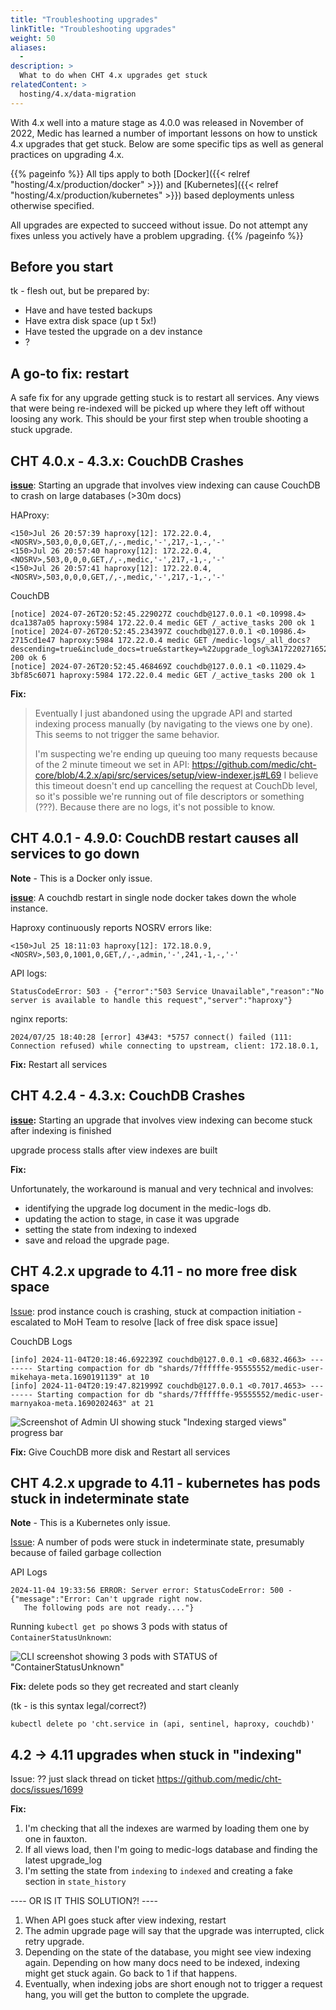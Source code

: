 ```yaml
---
title: "Troubleshooting upgrades"
linkTitle: "Troubleshooting upgrades"
weight: 50
aliases:
  - 
description: >
  What to do when CHT 4.x upgrades get stuck
relatedContent: >
  hosting/4.x/data-migration
---
```


With 4.x well into a mature stage as 4.0.0 was released in November of 2022, Medic has learned a number of important lessons on how to unstick 4.x upgrades that get stuck.  Below are some specific tips as well as general practices on upgrading 4.x.

{{% pageinfo %}}
All tips apply to both [Docker]({{< relref "hosting/4.x/production/docker" >}}) and [Kubernetes]({{< relref "hosting/4.x/production/kubernetes" >}}) based deployments unless otherwise specified.

All upgrades are expected to succeed without issue.  Do not attempt any fixes unless you actively have a problem upgrading.
{{% /pageinfo %}}

## Before you start

tk - flesh out, but be prepared by:

* Have and have tested backups
* Have extra disk space (up t 5x!)
* Have tested the upgrade on a dev instance
* ?

## A go-to fix: restart

A safe fix for any upgrade getting stuck is to restart all services.  Any views that were being re-indexed will be picked up where they left off without loosing any work.  This should be your first step when trouble shooting a stuck upgrade.

## CHT 4.0.x - 4.3.x: CouchDB Crashes

**[issue](https://github.com/medic/cht-core/issues/9286)**:  Starting an upgrade that involves view indexing can cause CouchDB to crash on large databases (>30m docs)

HAProxy:

```shell
<150>Jul 26 20:57:39 haproxy[12]: 172.22.0.4,<NOSRV>,503,0,0,0,GET,/,-,medic,'-',217,-1,-,'-'
<150>Jul 26 20:57:40 haproxy[12]: 172.22.0.4,<NOSRV>,503,0,0,0,GET,/,-,medic,'-',217,-1,-,'-'
<150>Jul 26 20:57:41 haproxy[12]: 172.22.0.4,<NOSRV>,503,0,0,0,GET,/,-,medic,'-',217,-1,-,'-'
```

CouchDB

```shell
[notice] 2024-07-26T20:52:45.229027Z couchdb@127.0.0.1 <0.10998.4> dca1387a05 haproxy:5984 172.22.0.4 medic GET /_active_tasks 200 ok 1
[notice] 2024-07-26T20:52:45.234397Z couchdb@127.0.0.1 <0.10986.4> 2715cd1e47 haproxy:5984 172.22.0.4 medic GET /medic-logs/_all_docs?descending=true&include_docs=true&startkey=%22upgrade_log%3A1722027165223%3A%22&limit=1 200 ok 6
[notice] 2024-07-26T20:52:45.468469Z couchdb@127.0.0.1 <0.11029.4> 3bf85c6071 haproxy:5984 172.22.0.4 medic GET /_active_tasks 200 ok 1
```

**Fix:** 

> Eventually I just abandoned using the upgrade API and started indexing process manually (by navigating to the views one by one). This seems to not trigger the same behavior.
>
> I'm suspecting we're ending up queuing too many requests because of the 2 minute timeout we set in API: https://github.com/medic/cht-core/blob/4.2.x/api/src/services/setup/view-indexer.js#L69
> I believe this timeout doesn't end up cancelling the request at CouchDb level, so it's possible we're running out of file descriptors or something (???). Because there are no logs, it's not possible to know.
 

## CHT 4.0.1 - 4.9.0: CouchDB restart causes all services to go down

**Note** - This is a Docker only issue.

**[issue](https://github.com/medic/cht-core/issues/9284)**:   A couchdb restart in single node docker takes down the whole instance.

Haproxy continuously reports NOSRV errors like:

```shell
<150>Jul 25 18:11:03 haproxy[12]: 172.18.0.9,<NOSRV>,503,0,1001,0,GET,/,-,admin,'-',241,-1,-,'-'
```

API logs:

```shell
StatusCodeError: 503 - {"error":"503 Service Unavailable","reason":"No server is available to handle this request","server":"haproxy"}
```

nginx reports:

```shell
2024/07/25 18:40:28 [error] 43#43: *5757 connect() failed (111: Connection refused) while connecting to upstream, client: 172.18.0.1, 
```


**Fix:** Restart all services


## CHT 4.2.4 - 4.3.x: CouchDB Crashes

**[issue](https://github.com/medic/cht-core/issues/9617):** Starting an upgrade that involves view indexing can become stuck after indexing is finished

upgrade process stalls after view indexes are built

**Fix:**

Unfortunately, the workaround is manual and very technical and involves:

* identifying the upgrade log document in the medic-logs db.
* updating the action to stage, in case it was upgrade
* setting the state from indexing to indexed
* save and reload the upgrade page.

## CHT 4.2.x upgrade to 4.11 - no more free disk space  

[Issue](https://github.com/moh-kenya/config-echis-2.0/issues/2578#issuecomment-2455702112): prod instance couch is  crashing, stuck at compaction initiation - escalated to MoH Team to resolve [lack of free disk space issue]

CouchDB Logs
```shell
[info] 2024-11-04T20:18:46.692239Z couchdb@127.0.0.1 <0.6832.4663> -------- Starting compaction for db "shards/7ffffffe-95555552/medic-user-mikehaya-meta.1690191139" at 10
[info] 2024-11-04T20:19:47.821999Z couchdb@127.0.0.1 <0.7017.4653> -------- Starting compaction for db "shards/7ffffffe-95555552/medic-user-marnyakoa-meta.1690202463" at 21
```



![Screenshot of Admin UI showing stuck "Indexing starged views" progress bar](disk-space-indexing.png)

**Fix:** Give CouchDB more disk and Restart all services


## CHT 4.2.x upgrade to 4.11  - kubernetes has pods stuck in indeterminate state

**Note** - This is a Kubernetes only issue.

[Issue](https://github.com/moh-kenya/config-echis-2.0/issues/2579#issuecomment-2455637516): A number of pods were stuck in indeterminate state, presumably because of failed garbage collection

API Logs
```shell
2024-11-04 19:33:56 ERROR: Server error: StatusCodeError: 500 - {"message":"Error: Can't upgrade right now.
   The following pods are not ready...."}
```

Running `kubectl get po` shows 3 pods with status of `ContainerStatusUnknown`:

![CLI screenshot showing 3 pods with STATUS of "ContainerStatusUnknown" ](container-status-unknown.png)

**Fix:** delete pods so they get recreated and start cleanly 

(tk - is this syntax legal/correct?)

`kubectl delete po 'cht.service in (api, sentinel, haproxy, couchdb)'`

## 4.2 -> 4.11 upgrades when stuck in "indexing"

Issue: ?? just slack thread on ticket https://github.com/medic/cht-docs/issues/1699

**Fix:**
1. I'm checking that all the indexes are warmed by loading them one by one in fauxton.
1. If all views load, then I'm going to medic-logs database and finding the latest upgrade_log
1. I'm setting the state from `indexing` to `indexed` and creating a fake section in `state_history`

---- OR IS IT THIS SOLUTION?! ----


1. When API goes stuck after view indexing, restart
1. The admin upgrade page will say that the upgrade was interrupted, click retry upgrade.
1. Depending on the state of the database, you might see view indexing again. Depending on how many docs need to be indexed, indexing might get stuck again. Go back to 1 if that happens.
1. Eventually, when indexing jobs are short enough not to trigger a request hang, you will get the button to complete the upgrade.

